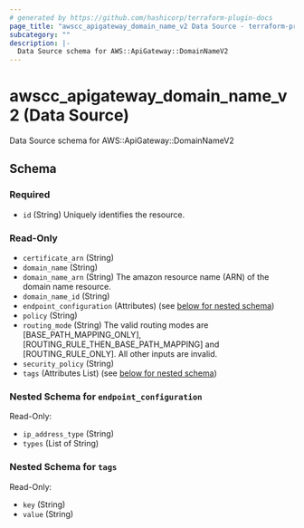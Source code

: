 ```yaml
---
# generated by https://github.com/hashicorp/terraform-plugin-docs
page_title: "awscc_apigateway_domain_name_v2 Data Source - terraform-provider-awscc"
subcategory: ""
description: |-
  Data Source schema for AWS::ApiGateway::DomainNameV2
---
```


# awscc_apigateway_domain_name_v2 (Data Source)

Data Source schema for AWS::ApiGateway::DomainNameV2



<!-- schema generated by tfplugindocs -->
## Schema

### Required

- `id` (String) Uniquely identifies the resource.

### Read-Only

- `certificate_arn` (String)
- `domain_name` (String)
- `domain_name_arn` (String) The amazon resource name (ARN) of the domain name resource.
- `domain_name_id` (String)
- `endpoint_configuration` (Attributes) (see [below for nested schema](#nestedatt--endpoint_configuration))
- `policy` (String)
- `routing_mode` (String) The valid routing modes are [BASE_PATH_MAPPING_ONLY], [ROUTING_RULE_THEN_BASE_PATH_MAPPING] and [ROUTING_RULE_ONLY]. All other inputs are invalid.
- `security_policy` (String)
- `tags` (Attributes List) (see [below for nested schema](#nestedatt--tags))

<a id="nestedatt--endpoint_configuration"></a>
### Nested Schema for `endpoint_configuration`

Read-Only:

- `ip_address_type` (String)
- `types` (List of String)


<a id="nestedatt--tags"></a>
### Nested Schema for `tags`

Read-Only:

- `key` (String)
- `value` (String)

